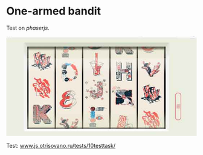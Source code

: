 
# One-armed bandit

Test on *phaserjs*.  
  
  
![pic](https://github.com/fire888/bandit/blob/master/styles/screenshot.jpg)  
  
  
Test: www.js.otrisovano.ru/tests/10testtask/  

